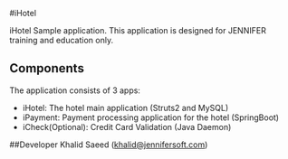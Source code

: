 #iHotel

iHotel Sample application. This application is designed for JENNIFER training and education only.
 
## Components
The application consists of 3 apps: 

* iHotel: The hotel main application (Struts2 and MySQL)
* iPayment: Payment processing application for the hotel (SpringBoot)
* iCheck(Optional): Credit Card Validation (Java Daemon)

##Developer
Khalid Saeed (khalid@jennifersoft.com)

